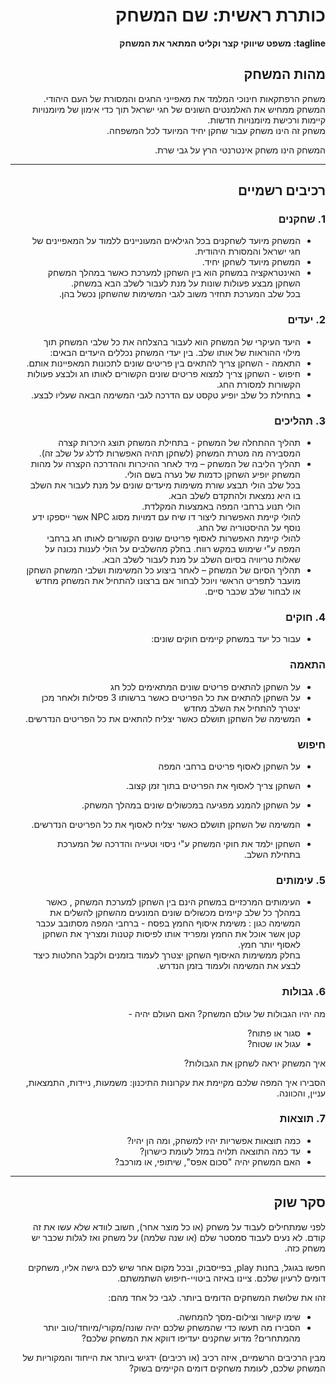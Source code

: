 <div dir='rtl' lang='he'>

# כותרת ראשית: שם המשחק

**tagline: משפט שיווקי קצר וקליט המתאר את המשחק**

## מהות המשחק

משחק הרפתקאות חינוכי המלמד את מאפייני החגים והמסורת של העם היהודי.   
המשחק ממחיש את האלמנטים השונים של חגי ישראל תוך כדי אימון של מיומנויות קיימות ורכישת מיומנויות חדשות.   
משחק זה הינו משחק עבור שחקן יחיד המיועד לכל המשפחה.  

המשחק הינו משחק אינטרנטי הרץ על גבי שרת.

---


## רכיבים רשמיים

### 1. שחקנים

* המשחק מיועד לשחקנים בכל הגילאים המעוניינים ללמוד על המאפיינים של חגי ישראל והמסורת היהודית.  
* המשחק מיועד לשחקן יחיד.  
* האינטראקציה במשחק הוא בין השחקן למערכת כאשר במהלך המשחק השחקן מבצע פעולות שונות על מנת לעבור לשלב הבא במשחק.  
בכל שלב המערכת תחזיר משוב לגבי המשימות שהשחקן נכשל בהן.

### 2. יעדים

* היעד העיקרי של המשחק הוא לעבור בהצלחה את כל שלבי המשחק תוך מילוי ההוראות של אותו שלב. 
בין יעדי המשחק נכללים היעדים הבאים:  
* התאמה - השחקן צריך להתאים בין פריטים שונים לתכונות המאפיינות אותם. 
* חיפוש - השחקן צריך למצוא פריטים שונים הקשורים לאותו חג ולבצע פעולות הקשורות למסורת החג.
* בתחילת כל שלב יופיע טקסט עם הדרכה לגבי המשימה הבאה שעליו לבצע.


### 3. תהליכים

* תהליך ההתחלה של המשחק - בתחילת המשחק תוצג היכרות קצרה המסבירה מה מטרת המשחק (לשחקן תהיה האפשרות לדלג על שלב זה).  
* תהליך הליבה של המשחק – מיד לאחר ההיכרות וההדרכה הקצרה על מהות המשחק יופיע השחקן כדמות של נערה בשם הולי.  
בכל שלב הולי תבצע שורת משימות מיעדים שונים על מנת לעבור את השלב בו היא נמצאת ולהתקדם לשלב הבא.  
הולי תנוע ברחבי המפה באמצעות המקלדת.  
להולי קיימת האפשרות ליצור דו שיח עם דמויות מסוג NPC אשר ייספקו ידע נוסף על ההיסטוריה של החג.  
 להולי קיימת האפשרות לאסוף פריטים שונים הקשורים לאותו חג ברחבי המפה ע"י שימוש במקש רווח.
בחלק מהשלבים על הולי לענות נכונה על שאלות טריוויה בסיום השלב על מנת לעבור לשלב הבא.
* תהליך הסיום של המשחק – לאחר ביצוע כל המשימות ושלבי המשחק השחקן מועבר לתפריט הראשי ויוכל לבחור אם ברצונו להתחיל את המשחק מחדש או לבחור שלב שכבר סיים. 
  

### 4. חוקים

* עבור כל יעד במשחק קיימים חוקים שונים:  
### התאמה 
* על השחקן להתאים פריטים שונים המתאימים לכל חג 
* על השחקן להתאים את כל הפריטים כאשר ברשותו 3 פסילות ולאחר מכן יצטרך להתחיל את השלב מחדש
* המשימה של השחקן תושלם כאשר יצליח להתאים את כל הפריטים הנדרשים.

### חיפוש 
* על השחקן לאסוף פריטים ברחבי המפה
* השחקן צריך לאסוף את הפריטים בתוך זמן קצוב.
* על השחקן להמנע מפגיעה במכשולים שונים במהלך המשחק.
* המשימה של השחקן תושלם כאשר יצליח לאסוף את כל הפריטים הנדרשים.

* השחקן ילמד את חוקי המשחק ע"י ניסוי וטעייה והדרכה של המערכת בתחילת השלב.


### 5. עימותים

* העימותים המרכזיים במשחק הינם בין השחקן למערכת המשחק , כאשר במהלך כל שלב קיימים מכשולים שונים המונעים מהשחקן להשלים את המשימה כגון : 
משימת איסוף החמץ בפסח - ברחבי המפה מסתובב עכבר קטן אשר אוכל את החמץ ומפריד אותו לפיסות קטנות ומצריך את השחקן לאסוף יותר חמץ.  
בחלק ממשימות האיסוף השחקן יצטרך לעמוד בזמנים ולקבל החלטות כיצד לבצע את המשימה ולעמוד בזמן הנדרש.


### 6. גבולות

מה יהיו הגבולות של עולם המשחק? האם העולם יהיה - 
* סגור או פתוח?
*  עגול או שטוח? 

 איך המשחק יראה לשחקן את הגבולות? 
 
 הסבירו איך המפה שלכם מקיימת את עקרונות התיכנון: משמעות, ניידות, התמצאות, עניין, והכוונה.


### 7. תוצאות

* כמה תוצאות אפשריות יהיו למשחק, ומה הן יהיו? 
* עד כמה התוצאה תלויה במזל לעומת כישרון? 
* האם המשחק יהיה "סכום אפס", שיתופי, או מורכב?

---

## סקר שוק

לפני שמתחילים לעבוד על משחק (או כל מוצר אחר), חשוב לוודא שלא עשו את זה קודם. לא נעים לעבוד סמסטר שלם (או שנה שלמה) על משחק ואז לגלות שכבר יש משחק כזה. 

חפשו בגוגל, בחנות play, בפייסבוק, ובכל מקום אחר שיש לכם גישה אליו, משחקים דומים לרעיון שלכם. ציינו באיזה ביטויי-חיפוש השתמשתם.

זהו את שלושת המשחקים הדומים ביותר. לגבי כל אחד מהם:

* שימו קישור וצילום-מסך להמחשה.
* הסבירו מה תעשו כדי שהמשחק שלכם יהיה שונה/מקורי/מיוחד/טוב יותר מהמתחרים?  מדוע שחקנים יעדיפו דווקא את המשחק שלכם?

מבין הרכיבים הרשמיים, 
איזה רכיב (או רכיבים) ידגיש ביותר את הייחוד והמקוריות של המשחק שלכם, לעומת משחקים דומים הקיימים בשוק?


</div>